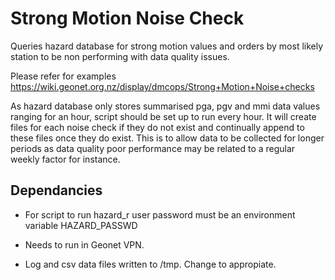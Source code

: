 # Strong Motion Noise Check

Queries hazard database for strong motion values and orders by most likely station to be non performing with data quality issues.

Please refer for examples
https://wiki.geonet.org.nz/display/dmcops/Strong+Motion+Noise+checks

As hazard database only stores summarised pga, pgv and mmi data values ranging for an hour, script should be set up to run every hour. It will create files for each noise check if they do not exist and continually append to these files once they do exist. This is to allow data to be collected for longer periods as data quality poor performance may be related to a regular weekly factor for instance.

## Dependancies

* For script to run hazard_r user password must be an environment variable HAZARD_PASSWD

* Needs to run in Geonet VPN.

* Log and csv data files written to /tmp. Change to appropiate.
